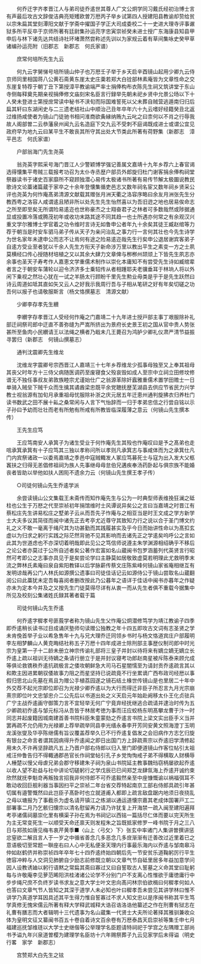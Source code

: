 <!-- { "loadSidebar": true } -->
　　何乔迁字齐孝晋江人与弟司徒乔逺世其尊人广文公炯学同习戴氏经初治博士言有声最后攻古文辞俊洁典亮矩矱欧曽万厯丙子举乡试第四人授建阳县教谕却贽给贫以宗朱扁其堂刻潭阳文献于学斋中擢国子学正大司成委校二十一史进大理寺评事谳狱多所平反卒于京师所著有廷尉集孙运亮字忠寅崇祯癸未进士授广东海康县知县甲申后与林下诸先达共结诗社环堵萧然尝称述先训以为家规云着有草间集咏史癸甲草诸编孙运亮附（旧郡志　新郡志　何氏家谱）

　　庶常何培所先生九云

　　何九云字舅悌号培所镜山仲子也万厯壬子举于乡天启辛酉镜山起用少卿九云侍京师同里相国蒋八公黄石斋黄东崖太史庄羮若郑大白铨部林素庵皆为文章性命之交东崖复特荐于朝丁丑下第授漳平教谕端严率士捐俸构布衣陈先生祠又筑讲堂于东山寺侧每释奠先期亲视捐俸修文庙刻宋名臣言行録举先朝未祀乡贤中允景公旸以下十人癸未登进士第授庻常读中秘书不浃旬而际国难誓死以父未葬自贼营逃遁南归归后扁其轩曰东湖闲史与二三遗老结社山中顺治己丑年卒年六十九云嗜好经籍癸丑北返过维扬咸使者为镜山门徒驰书相问淮商欲夤縁纳贿九云叱之曰柰何以不肖之行辱我故人阁部曽二云叅藩泉州闻九云名造庭下交九云不受刺不庭谒既成进士或谓公宜见政府早为地九云曰某平生不敢丧其所守其出处大节类此所著有荷野集（新郡志　漳平邑志　何氏家谱）

　　户部翁海门先生尧英

　　翁尧英字熙采号海门晋江人少警颖博学强记善属文嘉靖十九年乡荐六上春官谒选得懐集平粤贼三载报考功召为太仆寺丞歴户部员外郎旋归杜门谢客捐余俸构祠堂祭器读书于诸史百家靡所不窥顾独潜心易传太极诸书所著有易传节解太极圗说教民歌诗文论藁诸篇蔵于家卒之十余年登懐集循吏邑志又数年祠名宦又数年祠乡贤采公评也尧英为何怍庵髙弟清源文献载其赠张月洲天衢之洛容序略曰余友月洲张先生分教西粤之洛容人咸谓逺且陋非所以处先生先生怡然喜以为吾旧逰之地也居易俟命志之所至即至矣无所谓险易逺迩也世称豪杰之士翔奋君子之林者可多数哉然或陟据通显或投置冷落或腾茂初年或收功末路其途不同其趋一也士所遇亦何常之有余观汉兴重文学尔雅博士学官着之功令维时言诗无如鲁申公者年九十余矣其徒王臧赵绾等力荐于朝当是时安车驷马弟子传从天子为亲问治乱之事力行一言何其壮也今先生诗学为世名家年未逮申公而志不让焉何有途之险易逺迩哉先生行矣申公退居谢宾客弟子自逺方受业至者犹以千余人先生方衔天子新命涉万里以教出平生之素变一方之士夙莫横经口传心授随材培植之又以其余大肆力文章俾与栁栁州颉颃上下皆先生夙志亦余事也圣天子寿考作人嘉恵文学重儒术制作以崇化本庸知不有尝受先生诗如臧绾辈者言之于朝安车蒲轮以迎令济济多士乗轺传从者相踵耶夫老骥垂耳于林垧人将以外闲下乗视之然壮心犹在一试之羊肠太行顾盼千里先生勲业毋类是乎于是先生跃然曰诗云周道如坻其直如矢又云人之好我示我周行吾与子相从笔研之好有年矣切磋之功吾何以报子也请敬服斯言（杨文恪撰墓志　清源文献）

　　少卿李存孝先生纉

　　李纉字存孝晋江人受经何怍庵之门嘉靖二十九年进士授戸部主事丁艰服除补礼部迁祠祭司郎中迂直不善弥缝为严嵩所挤出为景府长史景王初之国从官中贵人势张甚所至鱼肉小民纉请王以法绳之横者乃戢未几王薨召为鸿胪少卿礼仪肃严清节益振寻罢归（新郡志　何镜山撰墓志）

　　通判沈震卿先生维龙

　　沈维龙字震卿号宗西晋江人嘉靖三十七年乡荐维龙少孤事母独至又上奉其祖母其丧父时年方十三侍父病随医调药至废寝食父殁哀毁如成人至宗中立祠立田修坟修谱无不独任事叔友弟敦族睦宗尤谨始仕广之翁源革除奸蠧雅重儒术置学田赡士一日单骑入贼垒下贼千众而生擒其谲酋梁忠既平余党聴抚歴芜湖县去供应节省民力兴学教士视翁源有加旬月承重祖母忧服除补浙之庆元居五年迁恵州通判旋拂衣归养杜门读书数武之田不展十畆之桑常闲与人言下气怡辞而一归于孝弟忠信之行尝自铭以示子孙曰予幼而壮壮而老有所勉有所戒有所教皆临深履薄之意云（何镜山先生撰本传）

　　王先生应笃

　　王应笃南安人承箕子为诸生受业于何怍庵先生其殁也怍庵叹曰是予之髙弟也走唁承箕承箕有十子应笃其三独以孝称问所以孝则凡承箕志与事咸体而为之承箕仕凡门内宾祭诸政一以委焉嘉靖之季邑中寇贼輙发人冢应笃募死士与寇为出入发大父柩竁扶之归得无恙倡修祖祠为族人先事继母毋怠伯兄遘疾奉汤药卧起与俱宗族不能婚丧者皆助以举他如扶人困阨不遗余力云（何镜山先生撰王孝子传）

　　○司徒何镜山先生乔逺学派

　　余尝读镜山公文集载王未斋传而知怍庵先生与公为一时典型师表维挽狂澜之砥柱也公生于万厯之代至崇祯初年捐馆维时士风谭说异矣公之言曰当嘉靖之时晋江有蔡松庄先生讲易松庄之墅弟子云从而吾先子怍庵与之相亚当是时王文成之学方新学士大夫多议其简径而闽中诸先正去考亭尤近尊守其致知力行之说以合于圣门博文约礼之义不敢一毫离于绳尺其为功甚勤而其践履甚实及乎今日而始讲性命以为髙扣玄虚以为归求之躬行实践之际茫然背驰不见其影响而去诸先正之学逺矣呜呼公之言如此其为世道虑也不亦深切着明哉即此见公之笃信师说遵主朱学渊源相绍确乎不移后之论公者亦莫过于公所自述者矣公著作宏富如名山蔵闽书包罗涵蓄列代英贤言行昭然可考即公之志事亦具见于是矣尝论学曰主静莫如居敬致虚莫若明理此尤救明季末流之弊林氏素庵曰泉自紫阳教铎以后学脉薪传蔡文庄陈紫峰何镜山家省庵相继互有发明谅哉再公门人林氏如源撰公遗事曰司徒佳话记云如源侍公于镜山尝取名山蔵翻阅公曰此藁犹未定吾每喜阅者删改按此乃公暮年之语详于佳话中闽书亦暮年之作疑亦未为定本今并及之又按先生门徒莫得尽详有从衷一而从先生者俱不重载今据集中所见及校刻公集诸姓氏録其著者载于篇

　　司徒何镜山先生乔逺

　　何乔逺字穉孝号匪莪学者称为镜山先生父怍庵公炯潜修笃学为靖江教谕子四季即乔逺稍长读书过目成诵厌塾师句读赠公独教之年十四五即攻古文词有志圣贤之学未肯俛首举子业以希急售年十九与兄大理乔迁同领乡书时与杨文恪道宾庄户部履明李左相梦麟山人黄克晦结社称五子万厯十四年成进士除刑部主事歴仪制司郎中时光宗为皇第一子十二龄未册立神宗传谕礼部将三皇子并封以待将来有嫡立嫡无嫡立长乔逺上疏以祖训无待嫡之条请行册立于是并封议寝考功郎赵南星被斥陈泰来顾允成等俱论救镌秩乔逺抗疏极言之倭攻朝鲜急大司马石星闇懦至为请封贡乔逺疏言其以和欺主因进累朝驭倭故事力阻之而星坚持已说疏竟不行坐累谪广西布政司经厯以事假归思北山先墓在焉且为赠公手植荔园遂之镜石结土椽世传镜山是也里居二十年中外交荐不起光宗即位即召为光禄少卿乔逺以为大行而得迁非臣子所忍言九月光宗崩熹宗即位叶文忠邹忠介二公先后以书道出处之义天启元年始赴阙移太仆王化贞驻兵广宁主战乔逺画守御策力言不宜轻举无何广宁竟弃经抚继逃合疏请并逮治时传为五少卿疏初乔逺与邹元标冯从吾皆于林居考徳为事而汪应蛟杨东明髙攀龙曹于汴一时同志并起废籍因城南建首善书院科臣朱童蒙劾之乔逺言书院上梁文实出臣手义当并罢再疏不允仍用为光禄卿上荐举疏举同县李光缙永春李开芳同安黄文照海澄丁玉明龙溪张燮及华亭陈继儒有旨议覆盖荐举久已不行乔逺复倡发之会旧病作方志乞归旋有银台之命言者谓其因病得升乔逺闻之即日出国门方上辞疏熹宗以乔逺旧学清修起用未久不许再坚辞疏凡五上乃晋户部右侍郎以归入里门即便道镜山作客位帖引太祖戒汪仲鲁告归不得輙通郡邑官长作祠堂帖引孔子乡党恂恂戒子弟不得横取人财横辱人棰楚以慢父母虐兄弟会郡守移建朱子祠为泉山书院延主教事魏珰窃柄屡欲起乔逺以收人望不赴益与社中讲论切磋躬行之学戊辰已巳间郑芝龙肆氛海上乔逺开诚约束欣然就抚李魁竒再叛独言招我非何侍郎不可乔逺毅然亲至中座慷慨谕以祸福弭耳不敢动收回巨舰利器当事因扫平之崇祯二年台省交荐特起南京工部右侍郎具疏引年甚切属有邉警慨然曰此岂臣子髙卧时也立就道甫入都即上疏言敌盘踞内地须日夜挠乱之毋以塘报为了事截杀为虚名请开镇江之练湖以通运道懐宗嘉其老成体国署戸工二部署事二月乃乞骸归懐宗以清名慰留再力请乃许犹复上开海禁一疏入闽至建阳遍拜考亭诸儒祠墓崇化里有横渠子孙在焉为书祠记以西铭一篇括尽仁体而要以完天所生为主无常变死生一以顺受天命还禀天则发程朱之旨既抵家修罗一峰书院于月之三八日与郑孩如唐见梅韦衷芹黄季■〈山上〈弓攵〉下〉张玄中率诸门人集讲曽撰讲惩忿窒欲二解且言人于一岁之中循省善念几多恶念几多庻渐渐有迁善改过近里着已之意语极切至常题一聨座右曰人心中无私便圣天理内行事最乐海内以乔逺与邹南皋冯仲如赵鹤侪并称崇祯四年卒年七十四乔逺终始四朝后先一节安贫乐道鞠躬厉行平生徳容冲粹与人交洞见肺腑自少励志前修既立朝以文章气节自砥里居多年益加意学问因人设教诱廸以躬行语黙之常扁其斋曰寡过又曰自誓取古人誓墓之义命其堂曰耻躬每与许敬庵李见萝范晞阳洪桂渚诸公论学不分别门户不支离心性惟欲于庸徳庸行中步步绳尺庶不负终岁读书求友之意大学士叶文忠向髙问林宗伯欲楫曰何穉孝何如人也答曰文章气节人皆知之其深于道学人未必知也叶曰穉孝吾未尝见其讲学林曰惟不讲学乃真道学耳因具述其平生得力惟自誓寡过不求人知文忠以是序闽书称其平生笃学真修无愧宋儒云所著有释大学释武城释大诰召诰洛诰他纂述之作在刑曹有狱志在礼曹有膳志而大者辑明十三代遗事为名山蔵集一代贤士大夫所论著择其雅驯兼收众体为皇明文征又纂闽书百五十卷自着诗文百余卷有万厯泰昌天启崇祯等集壬申七月福建巡抚邹维琏以大学士史继偕等公举理学名臣题请特祠祀于学宫之左隅赠工部尚书予谥九年兴泉道曽樱为建理学名臣坊十六年赐祭葬子九云见家学后未得谥（明史　行畧　家学　新郡志）

　　宫赞郑大白先生之铉

